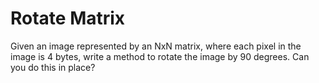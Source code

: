 # Rotate Matrix

Given an image represented by an NxN matrix, where each pixel in the image is 4 bytes, write a method to rotate the image by 90 degrees.
Can you do this in place?